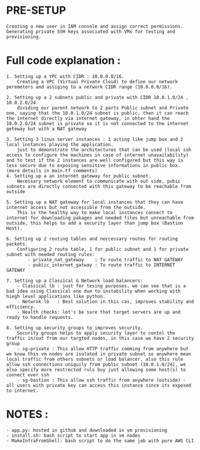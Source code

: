 # PRE-SETUP
    Creating a new user in IAM console and assign correct permissions.
    Generating private SSH keys associated with VMs for testing and provisioning.

# Full code explanation :
    1. Setting up a VPC with CIDR : 10.0.0.0/16.
        Creating a VPC (Virtual Private Cloud) to define our network peremeters and assiging to a network CIDR range (10.0.0.0/16).

    2. Setting up a 2 subnets public and private with CIDR 10.0.1.0/24 , 10.0.2.0/24.
        dividing our parent network to 2 parts Public subnet and Private one, saying that the 10.0.1.0/24 subnet is public, then it can reach the internet directly via internet gateway, in ohter hand the 10.0.2.0/24 subnet is private so it is not connected to the internet geteway but with a NAT gateway

    3. Setting 3 linux server instances : 1 acting like jump box and 2 local instances playing the application.
        just to demonstrate the architectures that can be used (local ssh access to configure the machines in case of internet unavailability) and to test if the 2 instances are well configured but this way is less secure due to exposing sensitive informations in public box. (more details in main.tf comments)
    4. Setting up a an internet gateway for public subnet.
        Necessary network element to communicate with out side, pubic subnets are directly connected with this gateway to be reachable from outside

    5. Setting up a NAT gateway for local instances that they can have internet access but not accessible from the outside.
        This is the healthy way to make local instances connect to internet for downloading pakages and needed files but unreachable from outside, this helps to add a security layer than jump box (Bastion Host).

    6. Setting up 2 routing tables and neccessary routes for routing packets.
        Configuring 2 route table, 1 for public subnet and 1 for private subnet with needed routing rules:
            - private_nat_gateway    : To route traffic to NAT GATEWAY
            - public_internet_gatway : To route traffic to INTERNET GATEWAY

    7. Setting up a Classical & Network load balancers:
        - Classical lb : just for tesing purposes, we can see that is a bad idea using Classical one due to instability when working with hiegh level applications like python.
        - Netwrok lb   : Best solution in this cas, improves stability and efficiency.
        - Health checks: let's be sure that target servers are up and ready to handle requests.
        
    8. Setting up security groups to improves security.
        Security groups helps to apply security layer to contol the traffic in/out from our targted nodes, in this case we have 2 security group
        - sg-private : This allow HTTP traffic comming from anywhere but we know this vm nodes are isolated in private subnet so anywhere mean local traffic from others subnets or load balancer, also this rule allow ssh connections uniquily from public subnet (10.0.1.0/24), we also specify more restrected ruls buy just allowing some host(s) to connect over ssh
        - sg-bastion : This allow ssh traffic from anywhere (outside) - all users with private key can access this instance since its exposed to internet.

# NOTES : 
    - app.py: hosted in github and downloaded in vm provisioning
    - install.sh: bash script to start app in vm nodes
    - MakeInfraFromShell: bash script to do the same job with pure AWS CLI